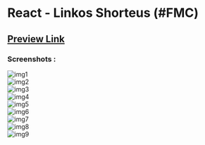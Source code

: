 # React - Linkos Shorteus (#FMC)

## [Preview Link](https://react-shorteus.vercel.app/)

### Screenshots : 

![img1](src/assets/design/1.png)\
![img2](src/assets/design/2.png)\
![img3](src/assets/design/3.png)\
![img4](src/assets/design/4.png)\
![img5](src/assets/design/5.png)\
![img6](src/assets/design/6.png)\
![img7](src/assets/design/7.png)\
![img8](src/assets/design/8.png)\
![img9](src/assets/design/9.png)
